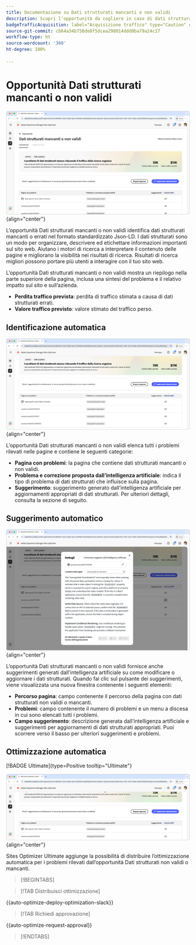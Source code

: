 ```yaml
---
title: Documentazione su Dati strutturati mancanti o non validi
description: Scopri l’opportunità da cogliere in caso di dati strutturati mancanti o non validi e come utilizzarla per migliorare l’acquisizione del traffico.
badgeTrafficAcquisition: label="Acquisizione traffico" type="Caution" url="../../opportunity-types/traffic-acquisition.md" tooltip="Acquisizione traffico"
source-git-commit: cb64a34b758de8f5dcea298014ddd0ba79a24c17
workflow-type: ht
source-wordcount: '360'
ht-degree: 100%

---
```



# Opportunità Dati strutturati mancanti o non validi

![Opportunità Dati strutturati mancanti o non validi](./assets/missing-or-invalid-structured-data/hero.png){align="center"}

L’opportunità Dati strutturati mancanti o non validi identifica dati strutturati mancanti o errati nel formato standardizzato Json-LD. I dati strutturati sono un modo per organizzare, descrivere ed etichettare informazioni importanti sul sito web. Aiutano i motori di ricerca a interpretare il contenuto delle pagine e migliorano la visibilità nei risultati di ricerca. Risultati di ricerca migliori possono portare più utenti a interagire con il tuo sito web.

L’opportunità Dati strutturati mancanti o non validi mostra un riepilogo nella parte superiore della pagina, inclusa una sintesi del problema e il relativo impatto sul sito e sull’azienda.

* **Perdita traffico prevista**: perdita di traffico stimata a causa di dati strutturati errati.
* **Valore traffico previsto**: valore stimato del traffico perso.

## Identificazione automatica

![Identificazione automatica di dati strutturati mancanti o non validi](./assets/missing-or-invalid-structured-data/auto-identify.png){align="center"}

L’opportunità Dati strutturati mancanti o non validi elenca tutti i problemi rilevati nelle pagine e contiene le seguenti categorie:

* **Pagina con problemi**: la pagina che contiene dati strutturati mancanti o non validi.
* **Problema e correzione proposta dall’intelligenza artificiale**: indica il tipo di problema di dati strutturati che influisce sulla pagina.
* **Suggerimento**: suggerimento generato dall’intelligenza artificiale per aggiornamenti appropriati di dati strutturati. Per ulteriori dettagli, consulta la sezione di seguito.

## Suggerimento automatico

![Suggerimento automatico per dati strutturati mancanti o non validi](./assets/missing-or-invalid-structured-data/auto-suggest.png){align="center"}

L’opportunità Dati strutturati mancanti o non validi fornisce anche suggerimenti generati dall’intelligenza artificiale su come modificare o aggiornare i dati strutturati. Quando fai clic sul pulsante dei suggerimenti, viene visualizzata una nuova finestra contenente i seguenti elementi:

* **Percorso pagina**: campo contenente il percorso della pagina con dati strutturati non validi o mancanti.
* **Problemi**: campo contenente il numero di problemi e un menu a discesa in cui sono elencati tutti i problemi.
* **Campo suggerimento**: descrizione generata dall’intelligenza artificiale e suggerimenti per aggiornamenti di dati strutturati appropriati. Puoi scorrere verso il basso per ulteriori suggerimenti e problemi.

## Ottimizzazione automatica

[!BADGE Ultimate]{type=Positive tooltip="Ultimate"}

![Ottimizzazione automatica del suggerimento per dati strutturati mancanti o non validi](./assets/missing-or-invalid-structured-data/auto-optimize.png){align="center"}

Sites Optimizer Ultimate aggiunge la possibilità di distribuire l’ottimizzazione automatica per i problemi rilevati dall’opportunità Dati strutturati non validi o mancanti. <!--- TBD-need more in-depth and opportunity specific information here. What does the auto-optimization do?-->

>[!BEGINTABS]

>[!TAB Distribuisci ottimizzazione]

{{auto-optimize-deploy-optimization-slack}}

>[!TAB Richiedi approvazione]

{{auto-optimize-request-approval}}

>[!ENDTABS]

